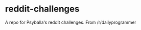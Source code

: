 reddit-challenges
=================

A repo for Psyballa's reddit challenges. From /r/dailyprogrammer
